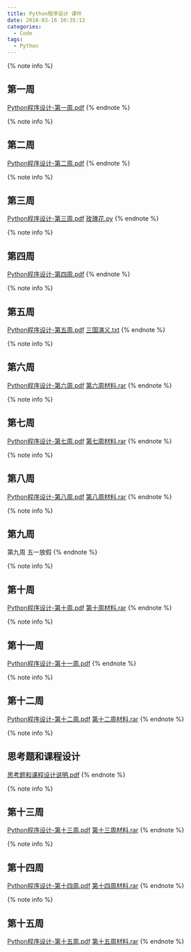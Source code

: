 ```yaml
---
title: Python程序设计 课件
date: 2018-03-16 10:35:13
categories:
  - Code
tags:
  - Python
---
```


{% note info %}
## 第一周
[Python程序设计-第一周.pdf](/uploads/2018/03/Python程序设计-第一周.pdf)
{% endnote %}

{% note info %}
## 第二周
[Python程序设计-第二周.pdf](/uploads/2018/03/Python程序设计-第二周.pdf)
{% endnote %}

{% note info %}
## 第三周
[Python程序设计-第三周.pdf](/uploads/2018/03/Python程序设计-第三周.pdf)
[玫瑰花.py](/uploads/2018/03/玫瑰花.py)
{% endnote %}

{% note info %}
## 第四周
[Python程序设计-第四周.pdf](/uploads/2018/03/Python程序设计-第四周.pdf)
{% endnote %}

{% note info %}
## 第五周
[Python程序设计-第五周.pdf](/uploads/2018/04/Python程序设计-第五周.pdf)
[三国演义.txt](/uploads/2018/04/三国演义.txt)
{% endnote %}<!--more-->

{% note info %}
## 第六周
[Python程序设计-第六周.pdf](/uploads/2018/04/Python程序设计-第六周.pdf)
[第六周材料.rar](/uploads/2018/04/第六周材料.rar)
{% endnote %}

{% note info %}
## 第七周
[Python程序设计-第七周.pdf](/uploads/2018/04/Python程序设计-第七周.pdf)
[第七周材料.rar](/uploads/2018/04/第七周材料.rar)
{% endnote %}

{% note info %}
## 第八周
[Python程序设计-第八周.pdf](/uploads/2018/04/Python程序设计-第八周.pdf)
[第八周材料.rar](/uploads/2018/04/第八周材料.rar)
{% endnote %}

{% note info %}
## 第九周
第九周 五一放假
{% endnote %}

{% note info %}
## 第十周
[Python程序设计-第十周.pdf](/uploads/2018/05/Python程序设计-第十周.pdf)
[第十周材料.rar](/uploads/2018/05/第十周材料.rar)
{% endnote %}

{% note info %}
## 第十一周
[Python程序设计-第十一周.pdf](/uploads/2018/05/Python程序设计-第十一周.pdf)
{% endnote %}

{% note info %}
## 第十二周
[Python程序设计-第十二周.pdf](/uploads/2018/05/Python程序设计-第十二周.pdf)
[第十二周材料.rar](/uploads/2018/05/第十二周材料.rar)
{% endnote %}

{% note info %}
## 思考题和课程设计
[思考题和课程设计说明.pdf](/uploads/2018/05/思考题和课程设计说明.pdf)
{% endnote %}

{% note info %}
## 第十三周
[Python程序设计-第十三周.pdf](/uploads/2018/05/Python程序设计-第十三周.pdf)
[第十三周材料.rar](/uploads/2018/05/第十三周材料.rar)
{% endnote %}

{% note info %}
## 第十四周
[Python程序设计-第十四周.pdf](/uploads/2018/06/Python程序设计-第十四周.pdf)
[第十四周材料.rar](/uploads/2018/06/第十四周材料.rar)
{% endnote %}

{% note info %}
## 第十五周
[Python程序设计-第十五周.pdf](/uploads/2018/06/Python程序设计-第十五周.pdf)
[第十五周材料.rar](/uploads/2018/06/第十五周材料.rar)
{% endnote %}
